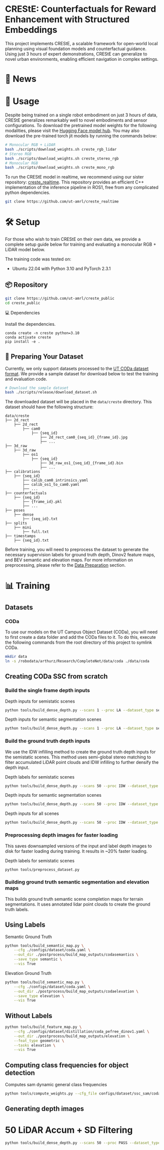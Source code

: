 # CREStE: Counterfactuals for Reward Enhancement with Structured Embeddings

This project implements CREStE, a scalable framework for open-world local planning using visual foundation models and counterfactual guidance. Using just 3 hours of expert demonstrations, CREStE can generalize to novel urban environments, enabling efficient navigation in complex settings. 

# 📢 News


# 🚀 Usage

Despite being trained on a single robot embodiment on just 3 hours of data, CREStE generalizes remarkably well to novel embodiments and sensor configurations. To download the pretrained model weights for the following modalities, please visit the [Hugging Face model hub](https://huggingface.co/arthurz/crest_e). You may also download the pre-trained torch jit models by running the commands below:

```bash
# Monocular RGB + LiDAR
bash ./scripts/download_weights.sh creste_rgb_lidar
# Stereo RGB
bash ./scripts/download_weights.sh creste_stereo_rgb
# Monocular RGB
bash ./scripts/download_weights.sh creste_mono_rgb
```

To run the CREStE model in realtime, we recommend using our sister repository: [creste_realtime](https://github.com/ut-amrl/creste_realtime). This repository provides an efficient C++ implementation of the inference pipeline in ROS1, free from any complicated python dependencies. 

```bash
git clone https://github.com/ut-amrl/creste_realtime
```

# 🛠️ Setup
For those who wish to train CREStE on their own data, we provide a complete setup guide below for training and evaluating a monocular RGB + LiDAR model below.

The training code was tested on:
- Ubuntu 22.04 with Python 3.10 and PyTorch 2.3.1

## 📦 Repository

```bash
git clone https://github.com/ut-amrl/creste_public
cd creste_public
```

💻 Dependencies

Install the dependencies.

```
conda create -n creste python=3.10
conda activate creste
pip install -e .
```

## 🏃 Preparing Your Dataset

Currently, we only support datasets processed to the [UT CODa dataset format](https://github.com/ut-amrl/coda-devkit/blob/main/docs/DATA_REPORT.md#dataset-organization). We provide a sample dataset for download below to test the training and evaluation code. 

```bash
# Download the sample dataset
bash ./scripts/release/download_dataset.sh
```

The downloaded dataset will be placed in the `data/creste` directory. This dataset should have the following structure:

```
data/creste
├── 2d_rect
    ├── 2d_rect
        ├── cam0
            ├── {seq_id}
                ├── 2d_rect_cam0_{seq_id}_{frame_id}.jpg
                ├── ...
├── 3d_raw
    ├── 3d_raw
        ├── os1
            ├── {seq_id}
                ├── 3d_raw_os1_{seq_id}_{frame_id}.bin
                ├── ...
├── calibrations
    ├── {seq_id}
        ├── calib_cam0_intrinsics.yaml
        ├── calib_os1_to_cam0.yaml
        ├── ...
├── counterfactuals
    ├── {seq_id}
        ├── {frame_id}.pkl
        ├── ...
├── poses
    ├── dense
        ├── {seq_id}.txt
├── splits
    ├── mini
        ├── full.txt
├── timestamps
    ├── {seq_id}.txt
```

Before training, you will need to preprocess the dataset to generate the necessary supervision labels for ground truth depth, Dinov2 feature maps, and BEV semantic and elevation maps. For more information on preprocessing, please refer to the [Data Preparation](./docs/DATA_PREPARATION.md) section.

# 📊 Training



## Datasets

### CODa

To use our models on the UT Campus Object Dataset (CODa), you will need to first create
a data folder and add the CODa files to it. To do this, execute the following commands
from the root directory of this project to symlink CODa.

```bash
mkdir data
ln -s /robodata/arthurz/Research/CompleteNet/data/coda ./data/coda
```

## Creating CODa SSC from scratch

### Build the single frame depth inputs

Depth inputs for semistatic scenes
```bash
python tools/build_dense_depth.py --scans 1 --proc LA --dataset_type semistatic
```

Depth inputs for semantic segmentation scenes
```bash
python tools/build_dense_depth.py --scans 1 --proc LA --dataset_type semanticsegmentation
```

### Build the ground truth depth inputs

We use the IDW infilling method to create the ground truth depth inputs for the semistatic scenes. This method uses semi-global stereo matching to filter accumulated LiDAR point clouds and IDW infilling to further densify the depth input.

Depth labels for semistatic scenes
```bash
python tools/build_dense_depth.py --scans 50 --proc IDW --dataset_type semistatic
```

Depth inputs for semantic segmentation scenes
```bash
python tools/build_dense_depth.py --scans 50 --proc IDW --dataset_type semanticsegmentation
```

Depth inputs for all scenes
```bash
python tools/build_dense_depth.py --scans 50 --proc IDW --dataset_type all
```

### Preprocessing depth images for faster loading

This saves downsampled versions of the input and label depth images to disk for faster loading during training. It results in ~20% faster loading.

Depth labels for semistatic scenes
```bash
python tools/preprocess_dataset.py
```

### Building ground truth semantic segmentation and elevation maps

This builds ground truth semantic scene completion maps for terrain segmentations. It uses annotated lidar
point clouds to create the ground truth labels.

## Using Labels

Semantic Ground Truth
```bash
python tools/build_semantic_map.py \
    --cfg ./configs/dataset/coda.yaml \
    --out_dir ./postprocess/build_map_outputs/codasemantics \
    --save_type semantic \
    --vis True
```

Elevation Ground Truth
```bash
python tools/build_semantic_map.py \
    --cfg ./configs/dataset/coda.yaml \
    --out_dir ./postprocess/build_map_outputs/codaelevation \
    --save_type elevation \
    --vis True
```

## Without Labels
```bash
python tools/build_feature_map.py \
    --cfg ./configs/dataset/distillation/coda_pefree_dinov1.yaml \
    --out_dir ./postprocess/build_map_outputs/elevation \
    --feat_type geometric \
    --tasks elevation \
    --vis True
```

## Computing class frequencies for object detection

Computes sam dynamic general class frequencies
```bash
python tools/compute_weights.py --cfg_file configs/dataset/ssc_sam/coda_sam2elev_joint_ds2.yaml --out_dir data/coda_rlang --task 3d_sam_dynamic
```

## Generating depth images

# 50 LiDAR Accum + SD Filtering
```bash
python tools/build_dense_depth.py --scans 50 --proc PASS --dataset_type single --verbose
```
